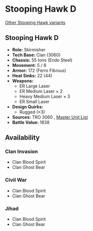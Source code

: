 # Stooping Hawk D 

[Other Stooping Hawk variants](../stooping_hawk.md) 

## Stooping Hawk D 

- **Role:** Skirmisher 
- **Tech Base:** Clan (3060) 
- **Chassis:** 55 tons (Endo Steel) 
- **Movement:** 5 / 8 
- **Armor:** 172 (Ferro Fibrous) 
- **Heat Sinks:** 22 (44) 
- **Weapons:** 
  - ER Large Laser 
  - ER Medium Laser × 2 
  - Heavy Medium Laser × 3 
  - ER Small Laser 
- **Design Quirks:** 
  - Rugged (×3) 
- **Sources:** TRO 3060 , [Master Unit List](http://masterunitlist.info/Unit/Details/3079/stooping-hawk-d) 
- **Battle Value:** 1838 

## Availability 

### Clan Invasion 

- Clan Blood Spirit 
- Clan Ghost Bear 

### Civil War 

- Clan Blood Spirit 
- Clan Ghost Bear 

### Jihad 

- Clan Blood Spirit 
- Clan Ghost Bear 


